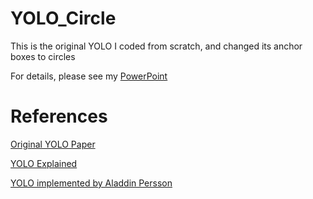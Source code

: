 # YOLO_Circle
This is the original YOLO I coded from scratch, and changed its anchor boxes to circles

For details, please see my [PowerPoint](https://docs.google.com/presentation/d/1yPn5l8G3DCUZgkGy0KA12TyCHTLJEKnjKeoTGFGcB0Y/edit?usp=sharing)

# References
[Original YOLO Paper](https://arxiv.org/pdf/1506.02640.pdf)

[YOLO Explained](https://medium.com/analytics-vidhya/yolo-explained-5b6f4564f31#:~:text=YOLO%20or%20You%20Only%20Look,real%2Dtime%20object%20detection%20algorithm.&text=It%20looks%20at%20the%20entire,the%20context%20of%20detected%20objects.)

[YOLO implemented by Aladdin Persson](https://github.com/aladdinpersson/Machine-Learning-Collection/tree/master/ML/Pytorch/object_detection/YOLO)
  
 
